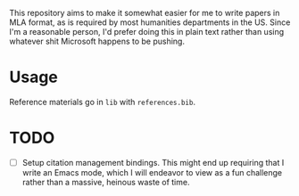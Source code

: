 This repository aims to make it somewhat easier for me to write papers in MLA format, as is required by most humanities departments in the US.  Since I'm a reasonable person, I'd prefer doing this in plain text rather than using whatever shit Microsoft happens to be pushing.

# Usage

Reference materials go in `lib` with `references.bib`.

# TODO

- [ ] Setup citation management bindings.  This might end up requiring that I write an Emacs mode, which I will endeavor to view as a fun challenge rather than a massive, heinous waste of time.
